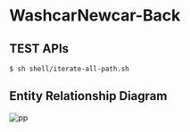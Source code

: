 # WashcarNewcar-Back

## TEST APIs 

```
$ sh shell/iterate-all-path.sh
```

##  Entity Relationship Diagram

![pp](https://user-images.githubusercontent.com/61682534/200833972-e5e76294-8ec8-4115-a0f2-137c50dbb665.PNG)
